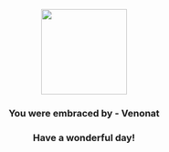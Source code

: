 <p align="center">
    <img src="https://raw.githubusercontent.com/PokeAPI/sprites/master/sprites/pokemon/48.png" width="150" height="150">
</p>
<h3 align="center">You were embraced by - <b>Venonat</b></h3>
<h3 align="center">Have a wonderful day!</h3>
